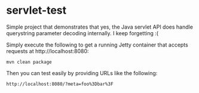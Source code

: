 # servlet-test

Simple project that demonstrates that yes, the Java servlet API does handle
querystring parameter decoding internally. I keep forgetting :(

Simply execute the following to get a running Jetty container that accepts
requests at http://localhost:8080:

    mvn clean package

Then you can test easily by providing URLs like the following:

    http://localhost:8080/?meta=foo%3Dbar%3F

